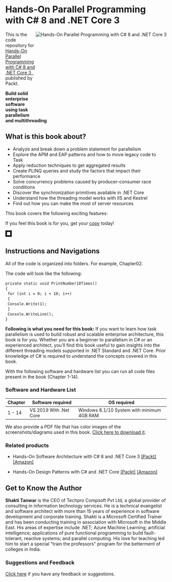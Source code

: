


# Hands-On Parallel Programming with C# 8 and .NET Core 3 

<a href="https://www.packtpub.com/application-development/hands-parallel-programming-c-8-and-net-core-3?utm_source=github&utm_medium=repository&utm_campaign="><img src="https://www.packtpub.com/media/catalog/product/cache/e4d64343b1bc593f1c5348fe05efa4a6/1/2/12345mockup_b10761.png" alt="Hands-On Parallel Programming with C# 8 and .NET Core 3 " height="256px" align="right"></a>

This is the code repository for [Hands-On Parallel Programming with C# 8 and .NET Core 3 ](https://www.packtpub.com/application-development/hands-parallel-programming-c-8-and-net-core-3?utm_source=github&utm_medium=repository&utm_campaign=), published by Packt.

**Build solid enterprise software using task parallelism and multithreading**

## What is this book about?
* Analyze and break down a problem statement for parallelism
* Explore the APM and EAP patterns and how to move legacy code to Task
* Apply reduction techniques to get aggregated results
* Create PLINQ queries and study the factors that impact their performance
* Solve concurrency problems caused by producer-consumer race conditions
* Discover the synchronization primitives available in .NET Core
* Understand how the threading model works with IIS and Kestrel
* Find out how you can make the most of server resources

This book covers the following exciting features:


If you feel this book is for you, get your [copy](https://www.amazon.com/dp/178913241X) today!

<a href="https://www.packtpub.com/?utm_source=github&utm_medium=banner&utm_campaign=GitHubBanner"><img src="https://raw.githubusercontent.com/PacktPublishing/GitHub/master/GitHub.png" 
alt="https://www.packtpub.com/" border="5" /></a>

## Instructions and Navigations
All of the code is organized into folders. For example, Chapter02.

The code will look like the following:
```
private static void PrintNumber10Times()
{
 for (int i = 0; i < 10; i++)
 {
 Console.Write(1);
 }
 Console.WriteLine();
}
```

**Following is what you need for this book:**
If you want to learn how task parallelism is used to build robust and scalable enterprise architecture, this book is for you. Whether you are a beginner to parallelism in C# or an experienced architect, you’ll find this book useful to gain insights into the different threading models supported in .NET Standard and .NET Core. Prior knowledge of C# is required to understand the concepts covered in this book.

With the following software and hardware list you can run all code files present in the book (Chapter 1-14).
### Software and Hardware List
| Chapter | Software required | OS required |
| -------- | ------------------------------------ | ----------------------------------- |
| 1 - 14 | VS 2019 With .Net Core | Windows 8.1/10  System with minimum 4GB RAM  |

We also provide a PDF file that has color images of the screenshots/diagrams used in this book. [Click here to download it](https://static.packt-cdn.com/downloads/9781789132410_ColorImages.pdf).

### Related products
* Hands-On Software Architecture with C# 8 and .NET Core 3 [[Packt]](https://www.packtpub.com/programming/hands-on-software-architecture-with-c-8?utm_source=github&utm_medium=repository&utm_campaign=) [[Amazon]](https://www.amazon.com/dp/1789800935)

* Hands-On Design Patterns with C# and .NET Core  [[Packt]](https://www.packtpub.com/in/application-development/hands-design-patterns-c-and-net-core?utm_source=github&utm_medium=repository&utm_campaign=) [[Amazon]](https://www.amazon.com/dp/1789133645)


## Get to Know the Author
**Shakti Tanwar**
is the CEO of Techpro Compsoft Pvt Ltd, a global provider of consulting in information technology services. He is a technical evangelist and software architect with more than 15 years of experience in software development and corporate training. Shakti is a Microsoft Certified Trainer and has been conducting training in association with Microsoft in the Middle East. His areas of expertise include .NET; Azure Machine Learning; artificial intelligence; applications of pure functional programming to build fault-tolerant, reactive systems; and parallel computing. His love for teaching led him to start a special "train the professors" program for the betterment of colleges in India.


### Suggestions and Feedback
[Click here](https://docs.google.com/forms/d/e/1FAIpQLSdy7dATC6QmEL81FIUuymZ0Wy9vH1jHkvpY57OiMeKGqib_Ow/viewform) if you have any feedback or suggestions.


